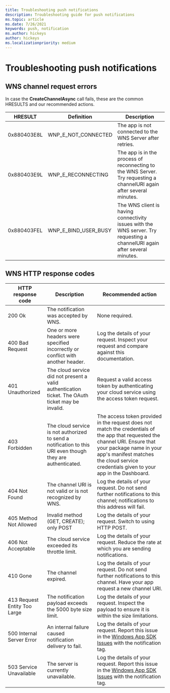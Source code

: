 ```yaml
---
title: Troubleshooting push notifications
description: Troubleshooting guide for push notifications
ms.topic: article
ms.date: 7/26/2021
keywords: push, notification
ms.author: hickeys
author: hickeys
ms.localizationpriority: medium
---
```


# Troubleshooting push notifications

## WNS channel request errors

In case the **CreateChannelAsync** call fails, these are the common HRESULTS and our recommended actions.

| HRESULT     | Definition           | Description    |
|-------------|----------------------|----------------|
| 0x880403E8L | WNP_E_NOT_CONNECTED  | The app is not connected to the WNS Server after retries. |
| 0x880403E9L | WNP_E_RECONNECTING   | The app is in the process of reconnecting to the WNS Server. Try requesting a channelURI again after several minutes. |
| 0x880403FEL | WNP_E_BIND_USER_BUSY | The WNS client is having connectivity issues with the WNS server. Try requesting a channelURI again after several minutes. |

## WNS HTTP response codes

|HTTP response code           | Description    | Recommended action |
|-----------------------------|----------------|--------------------|
|200 Ok                       | The notification was accepted by WNS. | None required. |
|400 Bad Request              | One or more headers were specified incorrectly or conflict with another header. | Log the details of your request. Inspect your request and compare against this documentation. |
|401 Unauthorized             | The cloud service did not present a valid authentication ticket. The OAuth ticket may be invalid. | Request a valid access token by authenticating your cloud service using the access token request. |
|403 Forbidden                | The cloud service is not authorized to send a notification to this URI even though they are authenticated. | The access token provided in the request does not match the credentials of the app that requested the channel URI. Ensure that your package name in your app's manifest matches the cloud service credentials given to your app in the Dashboard. |
|404 Not Found                | The channel URI is not valid or is not recognized by WNS. | Log the details of your request. Do not send further notifications to this channel; notifications to this address will fail. |
|405 Method Not Allowed       | Invalid method (GET, CREATE); only POST | Log the details of your request. Switch to using HTTP POST. |
|406 Not Acceptable           | The cloud service exceeded its throttle limit. | Log the details of your request. Reduce the rate at which you are sending notifications. |
|410 Gone                     | The channel expired. | Log the details of your request. Do not send further notifications to this channel. Have your app request a new channel URI. |
|413 Request Entity Too Large | The notification payload exceeds the 5000 byte size limit. | Log the details of your request. Inspect the payload to ensure it is within the size limitations. |
|500 Internal Server Error    | An internal failure caused notification delivery to fail. | Log the details of your request. Report this issue in the [Windows App SDK Issues](https://github.com/microsoft/WindowsAppSDK/issues) with the notification tag. |
|503 Service Unavailable      | The server is currently unavailable. | Log the details of your request. Report this issue in the [Windows App SDK Issues](https://github.com/microsoft/WindowsAppSDK/issues) with the notification tag. |
